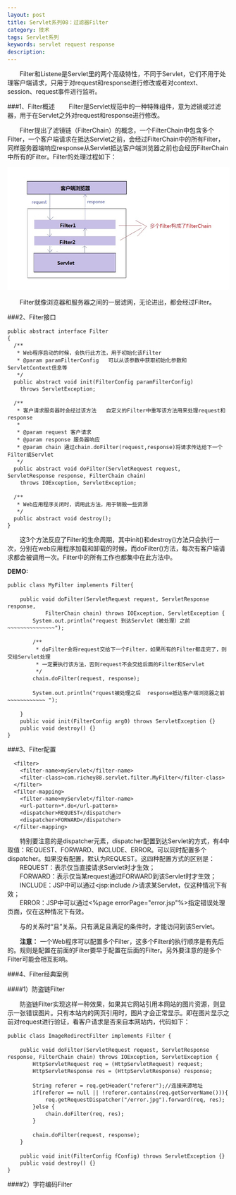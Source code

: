 ```yaml
---
layout: post
title: Servlet系列08：过滤器Filter
category: 技术
tags: Servlet系列
keywords: servlet request response
description: 
---
```


　　Filter和Listene是Servlet里的两个高级特性，不同于Servlet，它们不用于处理客户端请求，只用于对request和response进行修改或者对context、session、request事件进行监听。

###1、Filter概述
　　Filter是Servlet规范中的一种特殊组件，意为滤镜或过滤器，用于在Servlet之外对request和response进行修改。

　　Filter提出了滤镜链（FilterChain）的概念，一个FilterChain中包含多个Filter，一个客户端请求在抵达Servlet之前，会经过FilterChain中的所有Filter，同样服务器端响应response从Servlet抵达客户端浏览器之前也会经历FilterChain中所有的Filter。Filter的处理过程如下：

![13040501](/public/img/tec/FilterChain01.jpg)

　　Filter就像浏览器和服务器之间的一层滤网，无论进出，都会经过Filter。

###2、Filter接口

	public abstract interface Filter
	{
	  /**
	   * Web程序启动的时候，会执行此方法，用于初始化该Filter
	   * @param paramFilterConfig   可以从该参数中获取初始化参数和ServletContext信息等
	   */
	  public abstract void init(FilterConfig paramFilterConfig)
	    throws ServletException;
	
	  /**
	   * 客户请求服务器时会经过该方法   自定义的Filter中重写该方法用来处理request和response
	   * 
	   * @param request 客户请求
	   * @param response 服务器响应
	   * @param chain 通过chain.doFilter(request,response)将请求传达给下一个Filter或Servlet
	   */
	  public abstract void doFilter(ServletRequest request, ServletResponse response, FilterChain chain)
	    throws IOException, ServletException;
	
	  /**
	   * Web应用程序关闭时，调用此方法，用于销毁一些资源
	   */
	  public abstract void destroy();
	}

　　这3个方法反应了Filter的生命周期，其中init()和destroy()方法只会执行一次，分别在web应用程序加载和卸载的时候，而doFilter()方法，每次有客户端请求都会被调用一次。Filter中的所有工作也都集中在此方法中。

**DEMO:**

	public class MyFilter implements Filter{
	
		public void doFilter(ServletRequest request, ServletResponse response,
				FilterChain chain) throws IOException, ServletException {
			System.out.println("request 到达Servlet（被处理）之前~~~~~~~~~~~~~~~");
			
			/**
			 * doFilter会将request交给下一个Filter，如果所有的Filter都走完了，则交给Servlet处理
			 * 一定要执行该方法，否则request不会交给后面的Filter和Servlet
			 */
			chain.doFilter(request, response);
			
			System.out.println("rquest被处理之后  response抵达客户端浏览器之前~~~~~~~~~~~~ ");
			
		}
		public void init(FilterConfig arg0) throws ServletException {}
		public void destroy() {}
	}


###3、Filter配置

	  <filter>
	  	<filter-name>myServlet</filter-name>
	  	<filter-class>com.richey88.servlet.filter.MyFilter</filter-class>
	  </filter>
	  <filter-mapping>
	  	<filter-name>myServlet</filter-name>
	  	<url-pattern>*.do</url-pattern>
	  	<dispatcher>REQUEST</dispatcher>
	  	<dispatcher>FORWARD</dispatcher>
	  </filter-mapping>

　　特别要注意的是dispatcher元素，dispatcher配置到达Servlet的方式，有4中取值：REQUEST、FORWARD、INCLUDE、ERROR。可以同时配置多个dispatcher。如果没有配置，默认为REQUEST。这四种配置方式的区别是：     
　　REQUEST：表示仅当直接请求Servlet时才生效；          
　　FORWARD：表示仅当某request通过FORWARD到该Servlet时才生效；      
　　INCLUDE：JSP中可以通过<jsp:include />请求某Servlet，仅这种情况下有效；       
　　ERROR：JSP中可以通过<%page errorPage="error.jsp"%>指定错误处理页面，仅在这种情况下有效。

　　<url-pattern>与<dispatcher>的关系时“且”关系。只有满足<url-pattern>且满足<dispatcher>的条件时，才能访问到该Servlet。

　　**注意：**  一个Web程序可以配置多个Filter，这多个Filter的执行顺序是有先后的。规则是<servlet-mapping>配置在前面的Filter要早于配置在后面的Filter。另外要注意的是多个Filter可能会相互影响。


###4、Filter经典案例

####1）防盗链Filter

　　防盗链Filter实现这样一种效果，如果其它网站引用本网站的图片资源，则显示一张错误图片。只有本站内的网页引用时，图片才会正常显示。即在图片显示之前对request进行验证，看客户请求是否来自本网站内，代码如下：

	public class ImageRedirectFilter implements Filter {
	
		public void doFilter(ServletRequest request, ServletResponse response, FilterChain chain) throws IOException, ServletException {
			HttpServletRequest req = (HttpServletRequest) request;
			HttpServletResponse res = (HttpServletResponse) response;
			
			String referer = req.getHeader("referer");//连接来源地址
			if(referer == null || !referer.contains(req.getServerName())){
				req.getRequestDispatcher("/error.jpg").forward(req, res);
			}else {
				chain.doFilter(req, res);
			}
			
			chain.doFilter(request, response);
		}
		
		public void init(FilterConfig fConfig) throws ServletException {}
		public void destroy() {}
	}


####2）字符编码Filter
